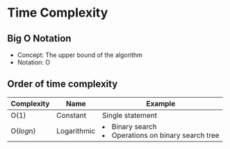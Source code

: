 # Time Complexity

## Big O Notation
- Concept: The upper bound of the algorithm
- Notation: O

## Order of time complexity

| Complexity | Name | Example |
|----|----|----|
| O(1) | Constant | Single statement |
| O(*log*n) | Logarithmic | <li>Binary search<li>Operations on binary search tree |
